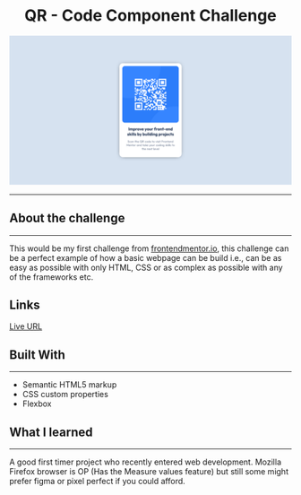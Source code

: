 
<h1 style="text-align:center;">QR - Code Component Challenge</h1>

![Project Preview](images/Design-preview.png)

---

## About the challenge

---

This would be my first challenge from [frontendmentor.io](https://www.frontendmentor.io), this challenge can be a perfect example of how a basic webpage can be build i.e., can be as easy as possible with only HTML, CSS or as complex as possible with any of the frameworks etc.

## Links

[Live URL](https://lazzyy.github.io/QR-code-component-frontendmentor)

## Built With

---

- Semantic HTML5 markup
- CSS custom properties
- Flexbox

## What I learned

---

A good first timer project who recently entered web development. Mozilla Firefox browser is OP (Has the Measure values feature) but still some might prefer figma or pixel perfect if you could afford.
